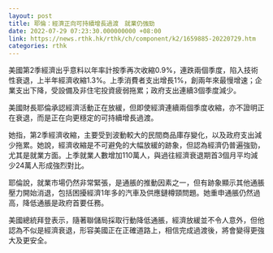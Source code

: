 ```yaml
---
layout: post
title: 耶倫：經濟正向可持續增長過渡　就業仍強勁
date: 2022-07-29 07:23:30.000000000 +08:00
link: https://news.rthk.hk/rthk/ch/component/k2/1659885-20220729.htm
categories: rthk
---
```


美國第2季經濟出乎意料以年率計按季再次收縮0.9%，連跌兩個季度，陷入技術性衰退，上半年經濟收縮1.3%。上季消費者支出增長1%，創兩年來最慢增速；企業支出下降，受設備及非住宅投資疲弱拖累；政府支出連續3個季度減少。

美國財長耶倫承認經濟活動正在放緩，但即使經濟連續兩個季度收縮，亦不證明正在衰退，而是正在向更穩定的可持續增長過渡。

她指，第2季經濟收縮，主要受到波動較大的民間商品庫存變化，以及政府支出減少拖累。她說，經濟收縮是不可避免的大幅放緩的跡象，但認為經濟仍普遍強勁，尤其是就業方面。上季就業人數增加110萬人，與過往經濟衰退期首3個月平均減少24萬人形成強烈對比。

耶倫說，就業市場仍然非常緊張，是通脹的推動因素之一，但有跡象顯示其他通脹壓力開始消退，包括困擾經濟1年多的汽車及供應鏈樽頸問題。她重申通脹仍然過高，降低通脹是政府首要任務。

美國總統拜登表示，隨著聯儲局採取行動降低通脹，經濟放緩並不令人意外，但他認為不似是經濟衰退，形容美國正在正確道路上，相信完成過渡後，將會變得更強大及更安全。
